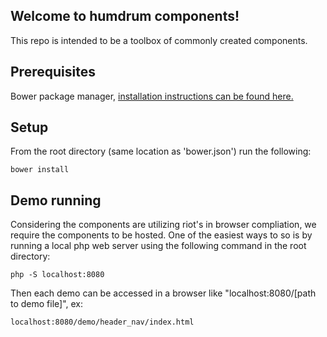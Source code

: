 ## Welcome to humdrum components!

This repo is intended to be a toolbox of commonly created components.

## Prerequisites 

Bower package manager, [installation instructions can be found here.](https://bower.io/#install-bower)

## Setup

From the root directory (same location as 'bower.json') run the following:

`bower install`

## Demo running

Considering the components are utilizing riot's in browser compliation, we require the components to be hosted. One of the easiest ways to so is by running a local php web server using the following command in the root directory:

`php -S localhost:8080`

Then each demo can be accessed in a browser like "localhost:8080/[path to demo file]", ex:

`localhost:8080/demo/header_nav/index.html`